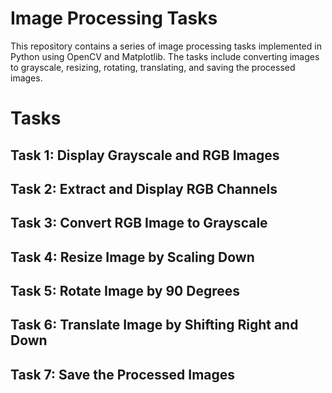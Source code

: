 # Image Processing Tasks
This repository contains a series of image processing tasks implemented in Python using OpenCV and Matplotlib. The tasks include converting images to grayscale, resizing, rotating, translating, and saving the processed images.


# Tasks
## Task 1: Display Grayscale and RGB Images

## Task 2: Extract and Display RGB Channels

## Task 3: Convert RGB Image to Grayscale

## Task 4: Resize Image by Scaling Down

## Task 5: Rotate Image by 90 Degrees

## Task 6: Translate Image by Shifting Right and Down

## Task 7: Save the Processed Images
